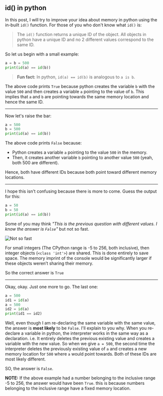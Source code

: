 ## id() in python

In this post, I will try to improve your idea about memory in python using the in-built `id()` function. For those of you who don't know what `id()` is:

>  The `id()` function returns a unique ID of the object. All objects in python have a unique ID and no 2 different values correspond to the same ID.

So let us begin with a small example:

```py
a = b = 500
print(id(a) == id(b))
```

> **Fun fact:** In python, `id(a) == id(b)` is analogous to `a is b`.

The above code prints `True` because python creates the variable `b` with the value `500` and then creates a variable `a` pointing to the value of `b`. This implies that `a` and `b` are pointing towards the same memory location and hence the same ID.

<hr>

Now let's raise the bar:

```py
a = 500
b = 500
print(id(a) == id(b))
```

The above code prints `False` because: 

* Python creates a variable `a` pointing to the value `500` in the memory. 
* Then, it creates another variable `b` pointing to another value `500` (yeah, both 500 are different).

Hence, both have different IDs because both point toward different memory locations.

<hr>

I hope this isn't confusing because there is more to come. Guess the output for this:

```py
a = 50
b = 50
print(id(a) == id(b))
```

Some of you may think _"This is the previous question with different values. I know the answer is `False`"_ but not so fast.

![Not so fast](https://cdn.hashnode.com/res/hashnode/image/upload/v1651330953712/aVy-NUY-O.gif)

For small integers (The CPython range is -5 to 256, both inclusive), then integer objects (`<class 'int'>`) are shared. This is done entirely to save space. The memory imprint of the console would be significantly larger if these objects weren’t sharing their memory.

So the correct answer is `True`

<hr>

Okay, okay. Just one more to go. The last one:

```py
a = 500
id1 = id(a)
a = 500
id2 = id(a)
print(id1 == id2)
```

Well, even though I am re-declaring the same variable with the same value, the answer is **most likely** to be `False`. I'll explain to you why. When you re-declare a variable in python, the interpreter works in the same way as a declaration. i.e. It entirely deletes the previous existing value and creates a variable with the new value. So when we give `a = 500`, the second time the interpreter deletes the previously existing value of `a` and creates a new memory location for `500` where `a` would point towards. Both of these IDs are most likely different.

SO, the answer is `False`.

**NOTE:** If the above example had a number belonging to the inclusive range -5 to 256, the answer would have been `True`. this is because numbers belonging to the inclusive range have a fixed memory location.